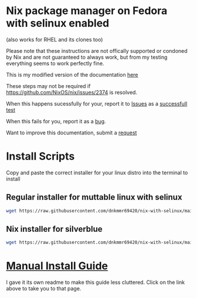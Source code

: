 # Nix package manager on Fedora with selinux enabled 

(also works for RHEL and its clones too)

Please note that these instructions are not offically supported or condoned by Nix and are not guaranteed to always work, but from my testing everything seems to work perfectly fine.

This is my modified version of the documentation [here](https://gist.github.com/matthewpi/08c3d652e7879e4c4c30bead7021ff73)

These steps may not be required if https://github.com/NixOS/nix/issues/2374 is resolved.

When this happens sucessfully for your, report it to [Issues](https://github.com/dnkmmr69420/nix-with-selinux/issues) as a [successfull test](https://github.com/dnkmmr69420/nix-with-selinux/issues/new?assignees=&labels=successful+test&template=successful-test.md&title=)

When this fails for you, report it as a [bug](https://github.com/dnkmmr69420/nix-with-selinux/issues/new?assignees=&labels=bug&template=bug_report.md&title=).

Want to improve this documentation, submit a [request](https://github.com/dnkmmr69420/nix-with-selinux/issues/new?assignees=&labels=&template=improvements-requests.md&title=)

# Install Scripts

Copy and paste the correct installer for your linux distro into the terminal to install

## Regular installer for muttable linux with selinux

```bash
wget https://raw.githubusercontent.com/dnkmmr69420/nix-with-selinux/main/regular-installer.sh && chmod a+x ./regular-installer.sh && ./regular-installer.sh ; rm ./regular-installer.sh
```

## Nix installer for silverblue

```bash
wget https://raw.githubusercontent.com/dnkmmr69420/nix-with-selinux/main/silverblue-installer.sh && chmod a+x ./silverblue-installer.sh && ./silverblue-installer.sh ; rm ./silverblue-installer.sh
```

# [Manual Install Guide](https://github.com/dnkmmr69420/nix-with-selinux/blob/main/manual-install-guide.md)

I gave it its own readme to make this guide less cluttered. Click on the link above to take you to that page.

